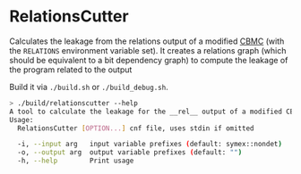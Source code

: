 RelationsCutter
===============
Calculates the leakage from the relations output of a modified [CBMC](https://github.com/parttimenerd/cbmc)
(with the `RELATIONS` environment variable set).
It creates a relations graph (which should be equivalent to a bit dependency graph) to compute the leakage of
the program related to the output

Build it via `./build.sh` or `./build_debug.sh`.

```sh
> ./build/relationscutter --help
A tool to calculate the leakage for the __rel__ output of a modified CBMC
Usage:
  RelationsCutter [OPTION...] cnf file, uses stdin if omitted

  -i, --input arg   input variable prefixes (default: symex::nondet)
  -o, --output arg  output variable prefixes (default: "")
  -h, --help        Print usage
```

